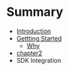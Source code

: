 # Summary

* [Introduction](README.md)
* [Gettting Started](docs/getting-started.md)
   * [Why](docs/why.md)
* [chapter2](docs/chapter2.md)
* SDK Integration

